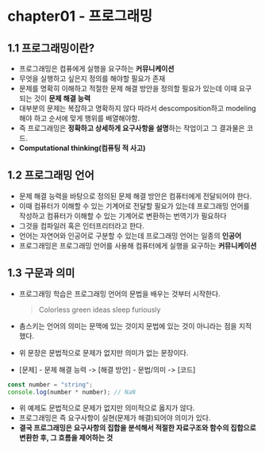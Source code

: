 # chapter01 - 프로그래밍

## 1.1 프로그래밍이란?

- 프로그래밍은 컴퓨에게 실행을 요구하는 **커뮤니케이션**
- 무엇을 실행하고 싶은지 정의를 해야할 필요가 존재
- 문제를 명확히 이해하고 적절한 문제 해결 방안을 정의할 필요가 있는데 이때 요구되는 것이 **문제 해결 능력**
- 대부분의 문제는 복잡하고 명확하지 않다 따라서 descomposition하고 modeling해야 하고 순서에 맞게 행위를 배열해야함.
- 즉 프로그래밍은 **정확하고 상세하게 요구사항을 설명**하는 작업이고 그 결과물은 코드.
- **Computational thinking(컴퓨팅 적 사고)**

## 1.2 프로그래밍 언어

- 문제 해결 능력을 바탕으로 정의된 문제 해결 방안은 컴퓨터에게 전달되어야 한다.
- 이때 컴퓨터가 이해할 수 있는 기계어로 전달할 필요가 있는데 프로그래밍 언어를 작성하고 컴퓨터가 이해할 수 있는 기계어로 변환하는 번역기가 필요하다
- 그것을 컴파일러 혹은 인터프리터라고 한다.
- 언어는 자연어와 인공어로 구분할 수 있는데 프로그래밍 언어는 일종의 **인공어**
- 프로그래밍은 프로그래밍 언어를 사용해 컴퓨터에게 실행을 요구하는 **커뮤니케이션**

## 1.3 구문과 의미

- 프로그래밍 학습은 프로그래밍 언어의 문법을 배우는 것부터 시작한다.
  > Colorless green ideas sleep furiously
- 촘스키는 언어의 의미는 문맥에 있는 것이지 문법에 있는 것이 아니라는 점을 지적했다.
- 위 문장은 문법적으로 문제가 없지만 의미가 없는 문장이다.

- [문제] - 문제 해결 능력 -> [해결 방안] - 문법/의미 -> [코드]

```js
const number = "string";
console.log(number * number); // NaN
```

- 위 예제도 문법적으로 문제가 없지만 의미적으로 옳지가 않다.
- 프로그래밍은 즉 요구사항이 실현(문제가 해결)되어야 의미가 있다.
- **결국 프로그래밍은 요구사항의 집합을 분석해서 적절한 자료구조와 함수의 집합으로 변환한 후, 그 흐름을 제어하는 것**

